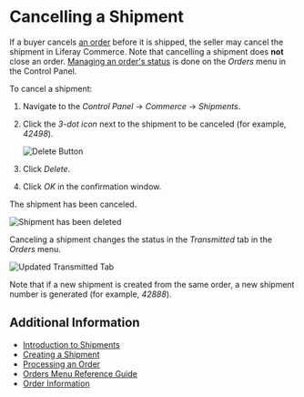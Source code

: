 # Cancelling a Shipment

If a buyer cancels [an order](../orders/processing-an-order.md) before it is shipped, the seller may cancel the shipment in Liferay Commerce. Note that cancelling a shipment does **not** close an order. [Managing an order's status](../orders/processing-an-order.md) is done on the _Orders_ menu in the Control Panel.

To cancel a shipment:

1. Navigate to the _Control Panel_ → _Commerce_ → _Shipments_.
2. Click the _3-dot icon_ next to the shipment to be canceled (for example, _42498_).

    ![Delete Button](./cancelling-a-shipment/images/01.png)

3. Click _Delete_.
4. Click _OK_ in the confirmation window.

The shipment has been canceled.

![Shipment has been deleted](./cancelling-a-shipment/images/02.png)

Canceling a shipment changes the status in the _Transmitted_ tab in the _Orders_ menu.

![Updated Transmitted Tab](./cancelling-a-shipment/images/03.png)

Note that if a new shipment is created from the same order, a new shipment number is generated (for example, _42888_).

## Additional Information

* [Introduction to Shipments](./introduction-to-shipments.md)
* [Creating a Shipment](./creating-a-shipment.md)
* [Processing an Order](../orders/processing-an-order.md)
* [Orders Menu Reference Guide](../orders/orders-menu-reference-guide.md)
* [Order Information](../orders/order-information.md)
